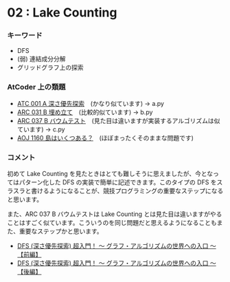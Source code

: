 # 02 : Lake Counting

### キーワード

- DFS
- (弱) 連結成分分解
- グリッドグラフ上の探索

### AtCoder 上の類題

- [ATC 001 A 深さ優先探索](https://atcoder.jp/contests/atc001/tasks/dfs_a)　(かなり似ています) -> a.py
- [ARC 031 B 埋め立て](https://atcoder.jp/contests/arc031/tasks/arc031_2)　(比較的似ています) -> b.py
- [ARC 037 B バウムテスト](https://atcoder.jp/contests/arc037/tasks/arc037_b)　(見た目は違いますが実装するアルゴリズムは似ています) -> c.py
- [AOJ 1160 島はいくつある？](http://judge.u-aizu.ac.jp/onlinejudge/description.jsp?id=1160&lang=jp)　(ほぼまったくそのままな問題です)

### コメント

初めて Lake Counting を見たときはとても難しそうに思えましたが、今となってはパターン化した DFS の実装で簡単に記述できます。このタイプの DFS をスラスラと書けるようになることが、競技プログラミングの重要なステップになると思います。

また、ARC 037 B バウムテストは Lake Counting とは見た目は違いますがやることはすごく似ています。こういうのを同じ問題だと思えるようになることもまた、重要なステップかと思います。

- [DFS (深さ優先探索) 超入門！ 〜 グラフ・アルゴリズムの世界への入口 〜【前編】](https://qiita.com/drken/items/4a7869c5e304883f539b)
- [DFS (深さ優先探索) 超入門！ 〜 グラフ・アルゴリズムの世界への入口 〜【後編】](https://qiita.com/drken/items/a803d4fc4a727e02f7ba)
